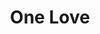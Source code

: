 ---
pid: ch341
title: One Love
location_transcription: 
coordinates: "[-75.162974606485, 39.952303055912]"
zipcode: '19150'
gen_neighborhood: Northwest Philadelphia
neighborhood: Cedarbrook
outside_phl: 
age: '39'
age_range: 30-39
instagram: 
image_file_name: ch_341.jpg
proposal_transcription: 
topic: Unity,Love
topic_summary: 0, 0
type: Other No Form
keywords_other: 
credit: Jennifer Jones
image_labels: A heart connected to a fist.
twitter: 
facebook: 
permalink: "/monuments/ch341/"
layout: item-page
---